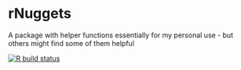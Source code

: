 # rNuggets
A package with helper functions essentially for my personal use - but others might find some of them helpful

  <!-- badges: start -->
  [![R build status](https://github.com/LukasWallrich/rNuggets/workflows/R-CMD-check/badge.svg)](https://github.com/LukasWallrich/rNuggets/actions)
  <!-- badges: end -->

